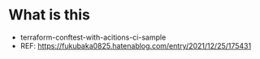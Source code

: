 # What is this
- terraform-conftest-with-acitions-ci-sample
- REF: https://fukubaka0825.hatenablog.com/entry/2021/12/25/175431

